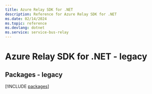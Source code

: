 ```yaml
---
title: Azure Relay SDK for .NET
description: Reference for Azure Relay SDK for .NET
ms.date: 02/14/2024
ms.topic: reference
ms.devlang: dotnet
ms.service: service-bus-relay
---
```

# Azure Relay SDK for .NET - legacy
## Packages - legacy
[!INCLUDE [packages](relay-index.md)]